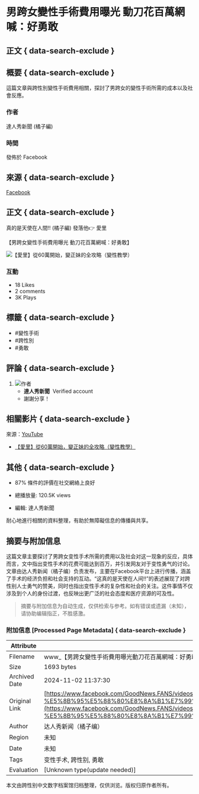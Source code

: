 # 男跨女變性手術費用曝光 動刀花百萬網喊：好勇敢

## 正文 { data-search-exclude }


## 概要 { data-search-exclude }
這篇文章與跨性別變性手術費用相關，探討了男跨女的變性手術所需的成本以及社會反應。

### 作者
達人秀新聞 (橘子編)

### 時間
發佈於 Facebook

## 來源 { data-search-exclude }
[Facebook](https://www.facebook.com/GoodNews.FANS/videos/1807785576381961)

## 正文 { data-search-exclude }
真的是天使在人間!! (橘子編) 發落他👉 愛里

【男跨女變性手術費用曝光 動刀花百萬網喊：好勇敢】

![【愛里】從60萬開始，變正妹的全攻略（變性教學）](https://external-sjc3-1.xx.fbcdn.net/emg1/v/t13/14790293800787245702?url=https%3A%2F%2Fi.ytimg.com%2Fvi%2FVApMSbuyuCY%2Fmaxresdefault.jpg&fb_obo=1&utld=ytimg.com&stp=c0.5000x0.5000f_dst-emg0_p98x98_q75&ccb=13-1&oh=06_Q399otOKGRb5K0Uv_bmz_ud2Cp2PhPf9Lkyky6zlnyXxRs4&oe=6728049B&_nc_sid=4c006c)

### 互動
- 18 Likes
- 2 comments
- 3K Plays

## 標籤 { data-search-exclude }
- #變性手術
- #跨性別
- #勇敢

## 評論 { data-search-exclude }
1. ![作者](https://static.xx.fbcdn.net/rsrc.php/v3/yw/r/8iuTX4LlGZO.png)
   - **達人秀新聞**  Verified account
   - 謝謝分享！

## 相關影片 { data-search-exclude }
來源：[YouTube](https://youtu.be/VApMSbuyuCY) 

- [【愛里】從60萬開始，變正妹的全攻略（變性教學）](https://l.facebook.com/l.php?u=https%3A%2F%2Fyoutu.be%2FVApMSbuyuCY&h=AT11saou1kkdxJsxi57LsMMG3bUDJp1svMtUpHN2h9GSM6fLmZdIzs1YqyDjYN1iSD2__QT8o0XXpATPqVQ96wWEjb0-rFoNqv7H_FHhk_v8j7TvxdJ4jstNzAwFiqTGZlBlbMcmWZuZZwABZhNuPU9H&__tn__=R)

## 其他  { data-search-exclude }
- 87% 條件的評價在社交網絡上良好

- 總播放量: 120.5K views

- 編輯: 達人秀新聞

耐心地進行相關的資料整理，有助於無障礙信息的傳播與共享。

## 摘要与附加信息

<!-- tcd_abstract -->
这篇文章主要探讨了男跨女变性手术所需的费用以及社会对这一现象的反应，具体而言，文中指出变性手术的花费可能达到百万，并引发网友对于变性勇气的讨论。文章由达人秀新闻（橘子编）负责发布，主要在Facebook平台上进行传播，涵盖了手术的经济负担和社会支持的互动。“这真的是天使在人间!!”的表述展现了对跨性别人士勇气的赞美，同时也指出变性手术的复杂性和社会的关注。这件事情不仅涉及到个人的身份过渡，也反映出更广泛的社会态度和医疗资源的可及性。
<!-- tcd_abstract_end -->

> 摘要与附加信息为自动生成，仅供检索与参考。如有错误或遗漏（未知），请协助编辑指正，不胜感激。

### 附加信息 [Processed Page Metadata] { data-search-exclude }

| Attribute       | Value                                  |
|-----------------|----------------------------------------|
| Filename        | www_【男跨女變性手術費用曝光動刀花百萬網喊：好勇敢】__真的是_.md                             |
| Size            | 1693 bytes                           |
| Archived Date   | 2024-11-02 11:37:30                             |
| Original Link   | [https://www.facebook.com/GoodNews.FANS/videos/%E7%94%B7%E8%B7%A8%E5%A5%B3%E8%AE%8A%E6%80%A7%E6%89%8B%E8%A1%93%E8%B2%BB%E7%94%A8%E6%9B%9D%E5%85%89-%E5%8B%95%E5%88%80%E8%8A%B1%E7%99%BE%E8%90%AC%E7%B6%B2%E5%96%8A%E5%A5%BD%E5%8B%87%E6%95%A2/1807785576381961/](https://www.facebook.com/GoodNews.FANS/videos/%E7%94%B7%E8%B7%A8%E5%A5%B3%E8%AE%8A%E6%80%A7%E6%89%8B%E8%A1%93%E8%B2%BB%E7%94%A8%E6%9B%9D%E5%85%89-%E5%8B%95%E5%88%80%E8%8A%B1%E7%99%BE%E8%90%AC%E7%B6%B2%E5%96%8A%E5%A5%BD%E5%8B%87%E6%95%A2/1807785576381961/)                       |
| Author          | 达人秀新闻（橘子编）                               |
| Region          | 未知                               |
| Date            | 未知                                 |
| Tags            | 变性手术, 跨性别, 勇敢                                 |
| Evaluation            | [Unknown type(update needed)]                                 |
<!-- tcd_table_end -->

本文由跨性别中文数字档案馆归档整理，仅供浏览。版权归原作者所有。
